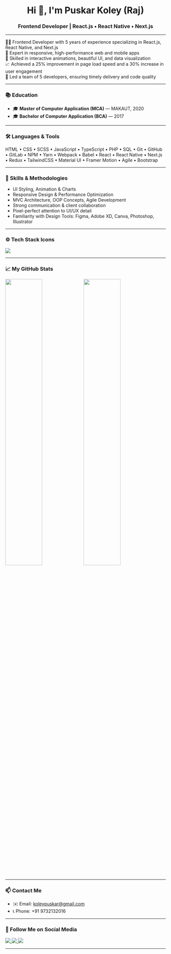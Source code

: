 <h1 align="center">Hi 👋, I'm Puskar Koley (Raj)</h1>
<h3 align="center">Frontend Developer | React.js • React Native • Next.js</h3>

---

👨‍💻 Frontend Developer with 5 years of experience specializing in React.js, React Native, and Next.js  
📱 Expert in responsive, high-performance web and mobile apps  
🎨 Skilled in interactive animations, beautiful UI, and data visualization  
📈 Achieved a 25% improvement in page load speed and a 30% increase in user engagement  
👥 Led a team of 5 developers, ensuring timely delivery and code quality  

---

### 📚 Education

- 🎓 **Master of Computer Application (MCA)** — MAKAUT, 2020  
- 🎓 **Bachelor of Computer Application (BCA)** — 2017  

---

### 🛠️ Languages & Tools

HTML • CSS • SCSS • JavaScript • TypeScript • PHP • SQL • Git • GitHub • GitLab • NPM • Yarn • Webpack • Babel • React • React Native • Next.js • Redux • TailwindCSS • Material UI • Framer Motion • Agile • Bootstrap

---

### 🎨 Skills & Methodologies

- UI Styling, Animation & Charts  
- Responsive Design & Performance Optimization  
- MVC Architecture, OOP Concepts, Agile Development  
- Strong communication & client collaboration  
- Pixel-perfect attention to UI/UX detail  
- Familiarity with Design Tools: Figma, Adobe XD, Canva, Photoshop, Illustrator  

---

### ⚙️ Tech Stack Icons

<p align="left">
  <img src="https://skillicons.dev/icons?i=html,css,scss,js,ts,jquery,php,mysql,react,nextjs,redux,tailwind,bootstrap,d3,kotlin,git,github,bash,webpack,babel,npm,vercel,vite,yarn,vscode,figma,postman" />
</p>

---

### 📈 My GitHub Stats

<p align="left">
  <img src="https://github-readme-stats.vercel.app/api?username=amipuskar&show_icons=true&theme=tokyonight" width="48%" />
  <img src="https://github-readme-stats.vercel.app/api/top-langs/?username=amipuskar&layout=compact&theme=tokyonight" width="48%" />
</p>

---

### 📫 Contact Me

- ✉️ Email: koleypuskar@gmail.com  
- 📞 Phone: +91 9732132016  

---

### 📲 Follow Me on Social Media

<p align="left">
  <a href="https://www.instagram.com/amipuskar" target="_blank">
    <img src="https://img.shields.io/badge/Instagram-%23E4405F.svg?style=for-the-badge&logo=instagram&logoColor=white" />
  </a>
  <a href="https://www.linkedin.com/in/amipuskar" target="_blank">
    <img src="https://img.shields.io/badge/LinkedIn-%230077B5.svg?style=for-the-badge&logo=linkedin&logoColor=white" />
  </a>
  <a href="https://twitter.com/amipuskar" target="_blank">
    <img src="https://img.shields.io/badge/Twitter-%231DA1F2.svg?style=for-the-badge&logo=twitter&logoColor=white" />
  </a>
</p>

---


